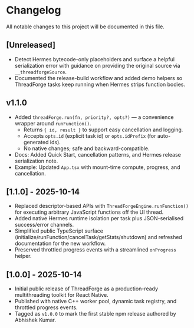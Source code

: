 # Changelog

All notable changes to this project will be documented in this file.

## [Unreleased]

- Detect Hermes bytecode-only placeholders and surface a helpful serialization error with guidance on
  providing the original source via `__threadforgeSource`.
- Documented the release-build workflow and added demo helpers so ThreadForge tasks keep running when
  Hermes strips function bodies.

## v1.1.0

- Added `threadForge.run(fn, priority?, opts?)` — a convenience wrapper around `runFunction()`.
  - Returns `{ id, result }` to support easy cancellation and logging.
  - Accepts `opts.id` (explicit task id) or `opts.idPrefix` (for auto-generated ids).
  - No native changes; safe and backward-compatible.
- Docs: Added Quick Start, cancellation patterns, and Hermes release serialization note.
- Example: Updated `App.tsx` with mount-time compute, progress, and cancellation.

## [1.1.0] - 2025-10-14

- Replaced descriptor-based APIs with `ThreadForgeEngine.runFunction()` for executing arbitrary JavaScript functions off the UI thread.
- Added native Hermes runtime isolation per task plus JSON-serialised success/error channels.
- Simplified public TypeScript surface (initialize/runFunction/cancelTask/getStats/shutdown) and refreshed documentation for the new workflow.
- Preserved throttled progress events with a streamlined `onProgress` helper.

## [1.0.0] - 2025-10-14

- Initial public release of ThreadForge as a production-ready multithreading toolkit for React Native.
- Published with native C++ worker pool, dynamic task registry, and throttled progress events.
- Tagged as `v1.0.0` to mark the first stable npm release authored by Abhishek Kumar.
